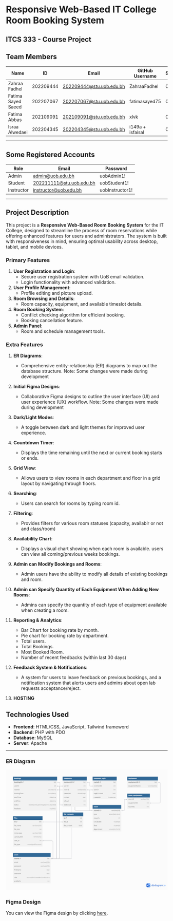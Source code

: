 
# Responsive Web-Based IT College Room Booking System

**ITCS 333 - Course Project**
--- 

## Team Members

| Name               | ID        | Email                       | GitHub Username  | Section |
|--------------------|-----------|-----------------------------|------------------|---------|
| Zahraa Fadhel      | 202209444 | 202209444@stu.uob.edu.bh    | ZahraaFadhel     | 08      |
| Fatima Sayed Saeed | 202207067 | 202207067@stu.uob.edu.bh    | fatimasayed75    | 08      |
| Fatima Abbas       | 202109091 | 202109091@stu.uob.edu.bh    | xlvk             | 08      |
| Israa Alwedaei     | 202204345 | 202204345@stu.uob.edu.bh    | i149a + isfaisal | 08      |

---

## Some Registered Accounts

| Role       | Email                        | Password        |
|------------|------------------------------|-----------------|
| Admin      | admin@uob.edu.bh             | uobAdmin1!      |
| Student    | 202211111@stu.uob.edu.bh     | uobStudent1!    |
| Instructor | instructor@uob.edu.bh        | uobInstructor1! |

---

## Project Description

This project is a **Responsive Web-Based Room Booking System** for the IT College, designed to streamline the process of room reservations while offering enhanced features for users and administrators. The system is built with responsiveness in mind, ensuring optimal usability across desktop, tablet, and mobile devices. 

### Primary Features
1. **User Registration and Login**:
   - Secure user registration system with UoB email validation.
   - Login functionality with advanced validation.
2. **User Profile Management**:
   - Profile editing and picture upload.
3. **Room Browsing and Details**:
   - Room capacity, equipment, and available timeslot details.
4. **Room Booking System**:
   - Conflict checking algorithm for efficient booking.
   - Booking cancellation feature.
5. **Admin Panel**:
   - Room and schedule management tools.

### Extra Features
1. **ER Diagrams**:
   - Comprehensive entity-relationship (ER) diagrams to map out the database structure. Note: Some changes were made during development

2. **Initial Figma Designs**:
   - Collaborative Figma designs to outline the user interface (UI) and user experience (UX) workflow. Note: Some changes were made during development

3. **Dark/Light Modes**:
   - A toggle between dark and light themes for improved user experience.

4. **Countdown Timer**:
   - Displays the time remaining until the next or current booking starts or ends. 

5. **Grid View**:
   - Allows users to view rooms in each department and floor in a grid layout by navigating through floors.

6. **Searching**:
   - Users can search for rooms by typing room id.

7. **Filtering**:
   - Provides filters for various room statuses (capacity, availablr or not and class/room)

8. **Availability Chart**:
   - Displays a visual chart showing when each room is available. users can view all coming/previous weeks bookings.

9. **Admin can Modify Bookings and Rooms**:
   - Admin users have the ability to modify all details of existing bookings and room.

10. **Admin can Specify Quantity of Each Equipment When Adding New Rooms**:
    - Admins can specify the quantity of each type of equipment available when creating a room.

11. **Reporting & Analytics**:
    - Bar Chart for booking rate by month.
    - Pie chart for booking rate by department.
    - Total users.
    - Total Bookings.
    - Most Booked Room.
    - Number of recent feedbacks (within last 30 days)

12. **Feedback System & Notifications**:
    - A system for users to leave feedback on previous bookings, and a notification system that alerts users and admins about open lab requests acceptance/reject.

13. **HOSTING**    

## Technologies Used
- **Frontend**: HTML/CSS, JavaScript, Tailwind frameword
- **Backend**: PHP with PDO
- **Database**: MySQL
- **Server**: Apache

---

### ER Diagram
![Entity-Relationship Diagram](ER%20Diagram.png)

### Figma Design
You can view the Figma design by clicking [here](https://www.figma.com/design/MxjEILRfscAnaoSXMmocR8/Scheddo---Bookings-%26-Reservations-UI%2FUX---Freebie-(Community)?node-id=7-15&t=2L8gEGd4wNa6sKiI-1).
